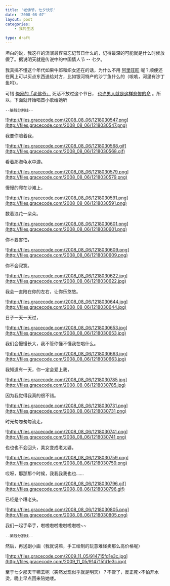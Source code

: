 ```yaml
---
title: '老佛爷，七夕快乐'
date: '2008-08-07'
layout: post
categories:
    - 我的生活

type: draft
---
```


坦白的说，我这样的流氓最容易忘记节日什么的，记得最深的可能就是什么时候放假了。据说明天就是传说中的中国情人节 -- 七夕。

我真搞不懂这个年代如果牛郎和织女还在的话，为什么不用 [阿里旺旺](http://www.taobao.com/wangwang/) 呢？顺便还在网上可以买点东西送给对方，比如银河特产的沙丁鱼什么的（咳咳，河里有沙丁鱼吗）。

可惜 [俺家的「老佛爷」](http://www.yiyitoo.com/) 死活不放过这个节日， [也许男人就是这样悲惨的命](http://www.yiyitoo.com/archives/673) 。所以，下面就开始唱首小歌给她听

`--脑残分割线--`

![http://files.gracecode.com/2008_08_06/1218030547.png](http://files.gracecode.com/2008_08_06/1218030547.png)

我要你陪着我，

![http://files.gracecode.com/2008_08_06/1218030568.gif](http://files.gracecode.com/2008_08_06/1218030568.gif)

看着那海龟水中游。

![http://files.gracecode.com/2008_08_06/1218030579.png](http://files.gracecode.com/2008_08_06/1218030579.png)

慢慢的爬在沙滩上，

![http://files.gracecode.com/2008_08_06/1218030591.png](http://files.gracecode.com/2008_08_06/1218030591.png)

数着浪花一朵朵。

![http://files.gracecode.com/2008_08_06/1218030601.png](http://files.gracecode.com/2008_08_06/1218030601.png)

你不要害怕，

![http://files.gracecode.com/2008_08_06/1218030609.png](http://files.gracecode.com/2008_08_06/1218030609.png)

你不会寂寞。

![http://files.gracecode.com/2008_08_06/1218030622.jpg](http://files.gracecode.com/2008_08_06/1218030622.jpg)

我会一直陪在你的左右，让你乐悠悠。

![http://files.gracecode.com/2008_08_06/1218030644.jpg](http://files.gracecode.com/2008_08_06/1218030644.jpg)

日子一天一天过，

![http://files.gracecode.com/2008_08_06/1218030653.jpg](http://files.gracecode.com/2008_08_06/1218030653.jpg)

我们会慢慢长大，我不管你懂不懂我在唱什么。

![http://files.gracecode.com/2008_08_06/1218030663.jpg](http://files.gracecode.com/2008_08_06/1218030663.jpg)

我知道有一天，你一定会爱上我，

![http://files.gracecode.com/2008_08_06/1218030785.jpg](http://files.gracecode.com/2008_08_06/1218030785.jpg)

因为我觉得我真的很不错。

![http://files.gracecode.com/2008_08_06/1218030731.png](http://files.gracecode.com/2008_08_06/1218030731.png)

时光匆匆匆匆流走，

![http://files.gracecode.com/2008_08_06/1218030741.png](http://files.gracecode.com/2008_08_06/1218030741.png)

也也也不会回头，美女变成老太婆。

![http://files.gracecode.com/2008_08_06/1218030759.png](http://files.gracecode.com/2008_08_06/1218030759.png)

哎呀，那那那个时候，我我我我也也……

![http://files.gracecode.com/2008_08_06/1218030796.gif](http://files.gracecode.com/2008_08_06/1218030796.gif)

已经是个糟老头。

![http://files.gracecode.com/2008_08_06/1218030805.png](http://files.gracecode.com/2008_08_06/1218030805.png)

我们一起手牵手，啦啦啦啦啦啦啦啦啦~~

`--脑残分割线--`

然后，再送副小画（我就说嘛，手工绘制的玩意难怪卖那么高价格呢）

![http://files.gracecode.com/2009_11_05/914715fd1e3c.jpg](http://files.gracecode.com/2009_11_05/914715fd1e3c.jpg)

至于七夕那天干嘛去呢（突然发现似乎就是明天）？不管了，反正死×不怕开水烫，晚上早点回来陪她喽。
